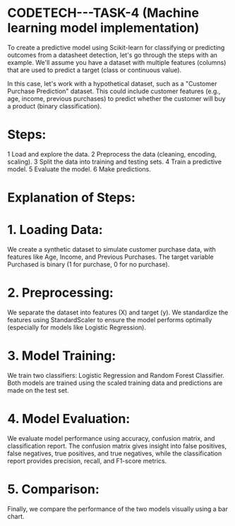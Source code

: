 # CODETECH---TASK-4 (Machine learning model implementation)

To create a predictive model using Scikit-learn for classifying or predicting outcomes from a datasheet detection, let's go through the steps with an example. We'll assume you have a dataset with multiple features (columns) that are used to predict a target (class or continuous value).

In this case, let's work with a hypothetical dataset, such as a "Customer Purchase Prediction" dataset. This could include customer features (e.g., age, income, previous purchases) to predict whether the customer will buy a product (binary classification).

# Steps:
1 Load and explore the data.
2 Preprocess the data (cleaning, encoding, scaling).
3 Split the data into training and testing sets.
4 Train a predictive model.
5 Evaluate the model.
6 Make predictions.

# Explanation of Steps:
# 1. Loading Data:

We create a synthetic dataset to simulate customer purchase data, with features like Age, Income, and Previous Purchases. The target variable Purchased is binary (1 for purchase, 0 for no purchase).

# 2. Preprocessing:

We separate the dataset into features (X) and target (y).
We standardize the features using StandardScaler to ensure the model performs optimally (especially for models like Logistic Regression).

# 3. Model Training:

We train two classifiers: Logistic Regression and Random Forest Classifier.
Both models are trained using the scaled training data and predictions are made on the test set.
# 4. Model Evaluation:

We evaluate model performance using accuracy, confusion matrix, and classification report. The confusion matrix gives insight into false positives, false negatives, true positives, and true negatives, while the classification report provides precision, recall, and F1-score metrics.
# 5. Comparison:

Finally, we compare the performance of the two models visually using a bar chart.
